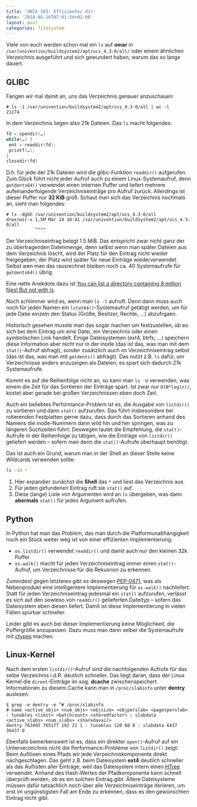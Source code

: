 ```yaml
---
title: 'UNIX 103: Effizientes dir'
date: '2018-05-26T07:01:24+02:00'
layout: post
categories: filesystem
---
```


Viele von euch werden schon mal ein `ls` auf **omar** in `/var/univention/buildsystem2/apt/ucs_4.3-0/all/` oder einem ähnlichen Verzeichnis ausgeführt und sich gewundert haben, warum das so lange dauert.

## GLIBC

Fangen wir mal damit an, uns das Verzeichnis genauer anzuschauen:

```console
# ls -1 /var/univention/buildsystem2/apt/ucs_4.3-0/all | wc -l
21174
```

In dem Verzeichnis liegen also 21k Dateien. Das `ls` macht folgendes:
```c
fd = opendir(…)
while(…) {
 ent = readdir(fd);
 printf(…);
}
closedir(fd)
```

D.h. für jede der 21k Dateien wird die glibc-Funktion `readdir()` aufgerufen.
Zum Glück führt nicht jeder Aufruf auch zu einem Linux-Systemaufruf, denn `getdents64()` verwendet einen internen Puffer und liefert mehrere aufeinanderfolgende Verzeichniseinträge pro Aufruf zurück.
Allerdings ist dieser Puffer nur **32 KiB** groß.
Schaut man sich das Verzeichnis nochmals an, sieht man folgendes:

```console
# ls -dgGh /var/univention/buildsystem2/apt/ucs_4.3-0/all
drwxrwsr-x 1,5M Mär 14 10:41 /var/univention/buildsystem2/apt/ucs_4.3-0/all
           ^^^^
```

Der Verzeichniseintrag belegt 1.5 MiB.
Das entspricht zwar nicht ganz der zu übertragenden Datenmenge, denn selbst wenn man später Dateien aus dem Verzeichnis löscht, wird der Platz für den Eintrag nicht wieder freigegeben;
der Platz wird später für neue Einträge wiederverwendet.
Selbst wen man das rausrechnet bleiben noch ca. 40 Systemaufrufe für `getdents64()` übrig.

Eine nette Anekdote dazu ist [You can list a directory containing 8 million files! But not with ls](http://be-n.com/spw/you-can-list-a-million-files-in-a-directory-but-not-with-ls.html).

Noch schlimmer wird es, wenn man `ls -l` aufruft. Denn dann muss auch noch für jeden Namen ein `lstat64()`-Systemaufruf getätigt werden, um für jede Datei einzeln den Status (Größe, Besitzer, Rechte, …) abzufrgaen.

Historisch gesehen musste man das sogar machen um festzustellen, ob es sich bei dem Eintrag um eine Datei, ein Verzeichnis oder einen symbolischen Link handelt.
Einige Dateisystemen (ext4, btrfs, …) speichern diese Information aber nicht nur in der inode (das ist das, was man mit dem `stat()`-Aufruf abfragt), sonder zusätzlich auch im Verzeichniseintrag selbst (das ist das, was man mit `getdents()` abfragt).
Das nutzt z.B. `ls` dafür, um Verzeichnisse anders anzuzeigen als Dateien; es spart sich dadurch 21k Systemaufrufe.

Kommt es auf die Reihenfolge nicht an, so kann man `ls -U` verwenden, was einem die Zeit für das Sortieren der Einträge spart.
Ist zwar nur `O(N*log(n))`, kostet aber gerade bei großen Verzeichnissen eben doch Zeit.

Auch ein beliebtes Performance-Problem ist es, die Ausgabe von `listdir()` zu sortieren und dann `stat()` aufzurufen.
Das führt insbesondere bei rotierenden Festplatten gerne dazu, dass durch das Sortieren anhand des Namens die inode-Nummern dann wild hin und her springen, was zu längeren Suchzeiten führt.
Deswegen lautet die Empfehlung, die `stat()`-Aufrufe in der Reihenfolge zu tätigen, wie die Einträge von `listdir()` geliefert werden – sofern man denn die `stat()`-Aufrufe überhaupt benötigt.

Das ist auch ein Grund, warum man in der Shell an dieser Stelle keine Wildcards verwenden sollte:
```bash
ls -1d *
```

1. Hier expandier zunächst die **Shell** das `*` und liest das Verzeichnis aus.
2. Für jeden gefundenen Eintrag ruft sie `stat()` auf.
3. Diese (lange) Liste von Argumenten wird an `ls` übergeben, was dann **abermals** `stat()` für jedes Argument aufrufen.

## Python

In Python hat man das Problem, das man durch die Platformunabhängigkeit noch ein Stück weiter weg ist von einer effizienten Implementierung:

- `os.listdir()` verwendet `readdir()` und damit auch nur den kleinen 32k Puffer.
- `os.walk()` macht für jeden Verzeichniseintrag immer einen `stat()`-Aufruf, um Verzeichnisse für die Rekusrion zu erkennen.

Zumindest gegen letzteres gibt es deswegen [PEP-0471](https://www.python.org/dev/peps/pep-0471/), was als Nebenprodukt eine intelligentere Implementierung für `os.walk()` nachliefert:
Statt für jeden Verzeichniseintrag jedesmal ein `stat()` aufzurufen, verlässt es sich auf den sowieso von `readdir()` gelieferten Dateityp – sofern das Dateisystem eben diesen liefert.
Damit ist diese Implementierung in vielen Fällen spürbar schneller.

Leider gibt es auch bei dieser Implementierung keine Möglichkeit, die Puffergröße anzupassen.
Dazu muss man dann selber die Systemaufrufe mit [ctypes](https://stackoverflow.com/questions/37032203/make-syscall-in-python) machen.

## Linux-Kernel

Nach dem ersten `listdir()`-Aufruf sind die nachfolgenden Aufrufe für das selbe Verzeichnis i.d.R. deutlich schneller.
Das liegt daran, dass der Linux Kernel die `dirent`-Einträge im sog. **dcache** zwischenspeichert.
Informationen zu diesem Cache kann man in `/proc/slabinfo` unter **dentry** auslesen:

```console
$ grep -e dentry -e ^# /proc/slabinfo
# name <active_objs> <num_objs> <objsize> <objperslab> <pagesperslab> : tunables <limit> <batchcount> <sharedfactor> : slabdata <active_slabs> <num_slabs> <sharedavail>
dentry 763495 765177 192 21 1 : tunables 120 60 8 : slabdata 6437 36437 0
```

Ebenfalls bemerkenswert ist es, dass ein direkter `open()`-Aufruf auf ein Unterverzeichnis nicht die Performance-Probleme von `listdir()` zeigt:
Beim Auflösen eines Pfads wir jede Verzeichniskomponente direkt nachgeschlagen.
Das geht z.B. beim Dateisystem **ext4** deutlich schneller als das Auflisten aller Einträge, weil das Dateisystem intern einen [HTree](https://en.wikipedia.org/wiki/HTree) verwendet.
Anhand des Hash-Wertes der Pfadkomponente kann schnell überprüft werden, ob es ein solchen Eintrag gibt.
Ältere Dateisysteme müssen dafür tatsächlich noch über alle Verzeichniseinträge iterieren, um erst im ungünstigsten Fall am Ende zu erkennen, dass es den gewünschten Eintrag nicht gibt.
